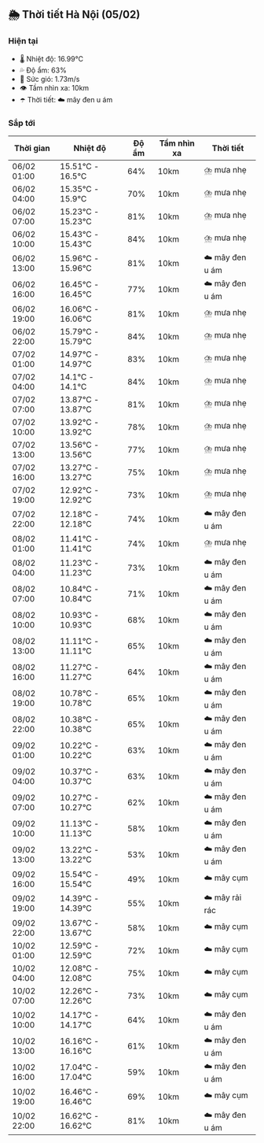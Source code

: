 ## 🌦️ Thời tiết Hà Nội (05/02)

### Hiện tại

- 🌡️ Nhiệt độ: 16.99℃
- 💦 Độ ẩm: 63%
- 💨 Sức gió: 1.73m/s
- 👁️ Tầm nhìn xa: 10km
- ☂️ Thời tiết: ☁️ mây đen u ám

### Sắp tới

| Thời gian | Nhiệt độ | Độ ẩm | Tầm nhìn xa | Thời tiết |
| --- | --- | --- | --- | --- |
| 06/02 01:00 | 15.51℃ - 16.5℃ | 64% | 10km | ⛈️ mưa nhẹ |
| 06/02 04:00 | 15.35℃ - 15.9℃ | 70% | 10km | ⛈️ mưa nhẹ |
| 06/02 07:00 | 15.23℃ - 15.23℃ | 81% | 10km | ⛈️ mưa nhẹ |
| 06/02 10:00 | 15.43℃ - 15.43℃ | 84% | 10km | ⛈️ mưa nhẹ |
| 06/02 13:00 | 15.96℃ - 15.96℃ | 81% | 10km | ☁️ mây đen u ám |
| 06/02 16:00 | 16.45℃ - 16.45℃ | 77% | 10km | ☁️ mây đen u ám |
| 06/02 19:00 | 16.06℃ - 16.06℃ | 81% | 10km | ⛈️ mưa nhẹ |
| 06/02 22:00 | 15.79℃ - 15.79℃ | 84% | 10km | ⛈️ mưa nhẹ |
| 07/02 01:00 | 14.97℃ - 14.97℃ | 83% | 10km | ⛈️ mưa nhẹ |
| 07/02 04:00 | 14.1℃ - 14.1℃ | 84% | 10km | ⛈️ mưa nhẹ |
| 07/02 07:00 | 13.87℃ - 13.87℃ | 81% | 10km | ⛈️ mưa nhẹ |
| 07/02 10:00 | 13.92℃ - 13.92℃ | 78% | 10km | ⛈️ mưa nhẹ |
| 07/02 13:00 | 13.56℃ - 13.56℃ | 77% | 10km | ⛈️ mưa nhẹ |
| 07/02 16:00 | 13.27℃ - 13.27℃ | 75% | 10km | ⛈️ mưa nhẹ |
| 07/02 19:00 | 12.92℃ - 12.92℃ | 73% | 10km | ⛈️ mưa nhẹ |
| 07/02 22:00 | 12.18℃ - 12.18℃ | 74% | 10km | ☁️ mây đen u ám |
| 08/02 01:00 | 11.41℃ - 11.41℃ | 74% | 10km | ⛈️ mưa nhẹ |
| 08/02 04:00 | 11.23℃ - 11.23℃ | 73% | 10km | ☁️ mây đen u ám |
| 08/02 07:00 | 10.84℃ - 10.84℃ | 71% | 10km | ☁️ mây đen u ám |
| 08/02 10:00 | 10.93℃ - 10.93℃ | 68% | 10km | ☁️ mây đen u ám |
| 08/02 13:00 | 11.11℃ - 11.11℃ | 65% | 10km | ☁️ mây đen u ám |
| 08/02 16:00 | 11.27℃ - 11.27℃ | 64% | 10km | ☁️ mây đen u ám |
| 08/02 19:00 | 10.78℃ - 10.78℃ | 65% | 10km | ☁️ mây đen u ám |
| 08/02 22:00 | 10.38℃ - 10.38℃ | 65% | 10km | ☁️ mây đen u ám |
| 09/02 01:00 | 10.22℃ - 10.22℃ | 63% | 10km | ☁️ mây đen u ám |
| 09/02 04:00 | 10.37℃ - 10.37℃ | 63% | 10km | ☁️ mây đen u ám |
| 09/02 07:00 | 10.27℃ - 10.27℃ | 62% | 10km | ☁️ mây đen u ám |
| 09/02 10:00 | 11.13℃ - 11.13℃ | 58% | 10km | ☁️ mây đen u ám |
| 09/02 13:00 | 13.22℃ - 13.22℃ | 53% | 10km | ☁️ mây đen u ám |
| 09/02 16:00 | 15.54℃ - 15.54℃ | 49% | 10km | ☁️ mây cụm |
| 09/02 19:00 | 14.39℃ - 14.39℃ | 55% | 10km | ☁️ mây rải rác |
| 09/02 22:00 | 13.67℃ - 13.67℃ | 58% | 10km | ☁️ mây cụm |
| 10/02 01:00 | 12.59℃ - 12.59℃ | 72% | 10km | ☁️ mây cụm |
| 10/02 04:00 | 12.08℃ - 12.08℃ | 75% | 10km | ☁️ mây cụm |
| 10/02 07:00 | 12.26℃ - 12.26℃ | 73% | 10km | ☁️ mây cụm |
| 10/02 10:00 | 14.17℃ - 14.17℃ | 64% | 10km | ☁️ mây đen u ám |
| 10/02 13:00 | 16.16℃ - 16.16℃ | 61% | 10km | ☁️ mây đen u ám |
| 10/02 16:00 | 17.04℃ - 17.04℃ | 59% | 10km | ☁️ mây đen u ám |
| 10/02 19:00 | 16.46℃ - 16.46℃ | 69% | 10km | ☁️ mây cụm |
| 10/02 22:00 | 16.62℃ - 16.62℃ | 81% | 10km | ☁️ mây đen u ám |
